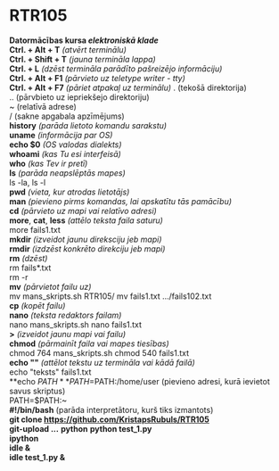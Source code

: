 # RTR105
**Datormācības kursa _elektroniskā klade_**  
**Ctrl. + Alt + T** *(atvērt terminālu)*  
**Ctrl. + Shift + T** *(jauna termināla lappa)*  
**Ctrl. + L** *(dzēst termināla parādīto pašreizējo informāciju)*  
**Ctrl. + Alt + F1** *(pārvieto uz teletype writer - tty)*  
**Ctrl. + Alt + F7** *(pāriet atpakaļ uz terminālu)*
. (tekošā direktorija)  
.. (pārvbieto uz iepriekšejo direktoriju)  
~ (relatīvā adrese)  
/ (sakne apgabala apzīmējums)  
**history** *(parāda lietoto komandu sarakstu)*  
**uname** *(informācija par OS)*  
**echo $0** *(OS valodas dialekts)*  
**whoami** *(kas Tu esi interfeisā)*  
**who** *(kas Tev ir pretī)*  
**ls** *(parāda neapslēptās mapes)*  
ls -la, ls -l  
**pwd** *(vieta, kur atrodas lietotājs)*  
**man** *(pievieno pirms komandas, lai apskatītu tās pamācību)*  
**cd** *(pārvieto uz mapi vai relatīvo adresi)*  
**more**, **cat**, **less** *(attēlo teksta faila saturu)*  
more fails1.txt  
**mkdir** *(izveidot jaunu direksciju jeb mapi)*  
**rmdir** *(izdzēst konkrēto direkciju jeb mapi)*  
**rm** *(dzēst)*  
rm fails*.txt  
rm -r  
**mv** *(pārvietot failu uz)*  
mv mans_skripts.sh RTR105/
mv fails1.txt .../fails102.txt  
**cp** *(kopēt failu)*  
**nano** *(teksta redaktors failam)*  
nano mans_skripts.sh
nano fails1.txt  
**>** *(izveidot jaunu mapi vai failu)*  
**chmod** *(pārmainīt faila vai mapes tiesības)*  
chmod 764 mans_skripts.sh
chmod 540 fails1.txt  
**echo ""** *(attēlot tekstu uz termināla vai kādā failā)*  
echo "teksts" fails1.txt  
**echo $PATH**  
PATH=$PATH:/home/user (pievieno adresi, kurā ievietot savus skriptus)  
PATH=$PATH:~  
**#!/bin/bash** (parāda interpretātoru, kurš tiks izmantots)  
**git clone https://github.com/KristapsRubuls/RTR105**  
**git-upload ...**
**python**
**python test_1.py**  
**ipython**    
**idle &**   
**idle test_1.py &**    


